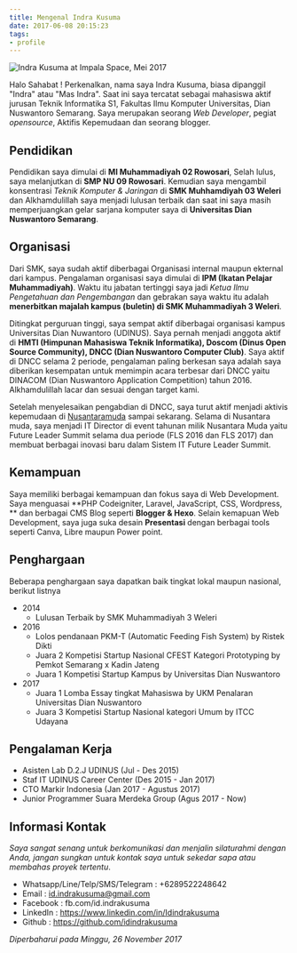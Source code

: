 ```yaml
---
title: Mengenal Indra Kusuma
date: 2017-06-08 20:15:23
tags:
- profile
---
```

![Indra Kusuma at Impala Space,  Mei 2017](https://user-images.githubusercontent.com/10141928/26918935-12c4a5ae-4c5e-11e7-88c2-3f8339ad6e00.jpg)

Halo Sahabat ! Perkenalkan, nama saya Indra Kusuma, biasa dipanggil "Indra" atau "Mas Indra". Saat ini saya tercatat sebagai mahasiswa aktif jurusan Teknik Informatika S1, Fakultas Ilmu Komputer Universitas, Dian Nuswantoro Semarang. Saya merupakan seorang _Web Developer_, pegiat _opensource_, Aktifis Kepemudaan dan seorang blogger.

## Pendidikan
Pendidikan saya dimulai di **MI Muhammadiyah 02 Rowosari**, Selah lulus, saya melanjutkan di **SMP NU 09 Rowosari**. Kemudian saya mengambil konsentrasi _Teknik Komputer & Jaringan_ di **SMK Muhhamdiyah 03 Weleri** dan Alkhamdulillah saya menjadi lulusan terbaik dan saat ini saya masih memperjuangkan gelar sarjana komputer saya di **Universitas Dian Nuswantoro Semarang**.

## Organisasi
Dari SMK, saya sudah aktif diberbagai Organisasi internal maupun ekternal dari kampus. Pengalaman organisasi saya dimulai di **IPM (Ikatan Pelajar Muhammadiyah)**. Waktu itu jabatan tertinggi saya jadi _Ketua Ilmu Pengetahuan dan Pengembangan_ dan gebrakan saya waktu itu adalah **menerbitkan majalah kampus (buletin) di SMK Muhammadiyah 3 Weleri**.

Ditingkat perguruan tinggi, saya sempat aktif diberbagai organisasi kampus Universitas Dian Nuwantoro (UDINUS). Saya pernah menjadi anggota aktif di **HMTI (Himpunan Mahasiswa Teknik Informatika), Doscom (Dinus Open Source Community), DNCC (Dian Nuswantoro Computer Club)**. Saya aktif di DNCC selama 2 periode, pengalaman paling berkesan saya adalah saya diberikan kesempatan untuk memimpin acara terbesar dari DNCC yaitu DINACOM (Dian Nuswantoro Application Competition) tahun 2016. Alkhamdulillah lacar dan sesuai dengan target kami.

Setelah menyelesaikan pengabdian di DNCC, saya turut aktif menjadi aktivis kepemudaan di [Nusantaramuda](http://nusantaramuda.org) sampai sekarang. Selama di Nusantara muda, saya menjadi IT Director di event tahunan milik Nusantara Muda yaitu Future Leader Summit selama dua periode (FLS 2016 dan FLS 2017) dan membuat berbagai inovasi baru dalam Sistem IT Future Leader Summit.


## Kemampuan
Saya memiliki berbagai kemampuan dan fokus saya di Web Development. Saya menguasai **PHP Codeigniter, Laravel, JavaScript, CSS, Wordpress, ** dan berbagai CMS Blog seperti **Blogger & Hexo**. Selain kemapuan Web Development, saya juga suka desain **Presentasi** dengan berbagai tools seperti Canva, Libre maupun Power point.

## Penghargaan
Beberapa penghargaan saya dapatkan baik tingkat lokal maupun nasional, berikut listnya
- 2014
    - Lulusan Terbaik by SMK Muhammadiyah 3 Weleri
- 2016
    - Lolos pendanaan PKM-T (Automatic Feeding Fish System) by Ristek Dikti
    - Juara 2 Kompetisi Startup Nasional CFEST Kategori Prototyping by Pemkot Semarang x Kadin Jateng
    - Juara 1 Kompetisi Startup Kampus by Universitas Dian Nuswantoro
- 2017
    - Juara 1 Lomba Essay tingkat Mahasiswa by UKM Penalaran Universitas Dian Nuswantoro
    - Juara 3 Kompetisi Startup Nasional kategori Umum by ITCC Udayana

## Pengalaman Kerja
- Asisten Lab D.2.J UDINUS (Jul - Des 2015)
- Staf IT UDINUS Career Center (Des 2015 - Jan 2017)
- CTO Markir Indonesia (Jan 2017 - Agustus 2017)
- Junior Programmer Suara Merdeka Group (Agus 2017 - Now)

## Informasi Kontak
_Saya sangat senang untuk berkomunikasi dan menjalin silaturahmi dengan Anda, jangan sungkan untuk kontak saya untuk sekedar sapa atau membahas proyek tertentu_.

- Whatsapp/Line/Telp/SMS/Telegram : +6289522248642
- Email : id.indrakusuma@gmail.com
- Facebook : fb.com/id.indrakusuma
- LinkedIn : https://www.linkedin.com/in/Idindrakusuma
- Github : https://github.com/idindrakusuma

_Diperbaharui pada Minggu, 26 November 2017_
